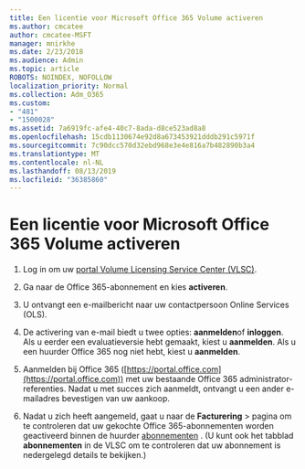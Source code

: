 ```yaml
---
title: Een licentie voor Microsoft Office 365 Volume activeren
ms.author: cmcatee
author: cmcatee-MSFT
manager: mnirkhe
ms.date: 2/23/2018
ms.audience: Admin
ms.topic: article
ROBOTS: NOINDEX, NOFOLLOW
localization_priority: Normal
ms.collection: Adm_O365
ms.custom:
- "481"
- "1500028"
ms.assetid: 7a6919fc-afe4-40c7-8ada-d8ce523ad8a8
ms.openlocfilehash: 15cdb1130674e92d8a673453921dddb291c5971f
ms.sourcegitcommit: 7c90dcc570d32ebd968e3e4e816a7b482890b3a4
ms.translationtype: MT
ms.contentlocale: nl-NL
ms.lasthandoff: 08/13/2019
ms.locfileid: "36385860"
---
```

# <a name="activating-a-microsoft-office-365-volume-license-subscription"></a>Een licentie voor Microsoft Office 365 Volume activeren

1. Log in om uw [portal Volume Licensing Service Center (VLSC)](http://go.microsoft.com/fwlink/p/?LinkId=329762).

2. Ga naar de Office 365-abonnement en kies **activeren**.

3. U ontvangt een e-mailbericht naar uw contactpersoon Online Services (OLS).

4. De activering van e-mail biedt u twee opties: **aanmelden**of **inloggen**. Als u eerder een evaluatieversie hebt gemaakt, kiest u **aanmelden**. Als u een huurder Office 365 nog niet hebt, kiest u **aanmelden**.

5. Aanmelden bij Office 365 ([https://portal.office.com](https://portal.office.com)) met uw bestaande Office 365 administrator-referenties. Nadat u met succes zich aanmeldt, ontvangt u een ander e-mailadres bevestigen van uw aankoop.

6. Nadat u zich heeft aangemeld, gaat u naar de **Facturering** \> pagina om te controleren dat uw gekochte Office 365-abonnementen worden geactiveerd binnen de huurder [abonnementen](https://go.microsoft.com/fwlink/p/?linkid=842054) . (U kunt ook het tabblad **abonnementen** in de VLSC om te controleren dat uw abonnement is nedergelegd details te bekijken.)
